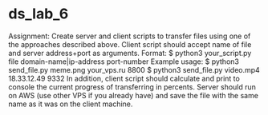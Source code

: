 # ds_lab_6

Assignment:
Create server and client scripts to transfer files using one of the approaches described above. Client script should accept name of file and server address+port as arguments. 
Format:
$ python3 your_script.py file domain-name|ip-address port-number
Example usage:
$ python3 send_file.py meme.png your_vps.ru 8800
$ python3 send_file.py video.mp4 18.33.12.49 9332
In addition, client script should calculate and print to console the current progress of transferring in percents. Server should run on AWS (use other VPS if you already have) and save the file with the same name as it was on the client machine. 
